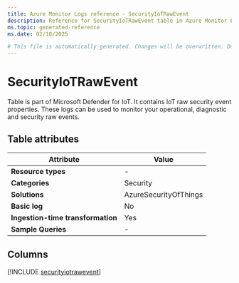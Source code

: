 ```yaml
---
title: Azure Monitor Logs reference - SecurityIoTRawEvent
description: Reference for SecurityIoTRawEvent table in Azure Monitor Logs.
ms.topic: generated-reference
ms.date: 02/18/2025

# This file is automatically generated. Changes will be overwritten. Do not change this file directly.
---
```


# SecurityIoTRawEvent

Table is part of Microsoft Defender for IoT. It contains IoT raw security event properties. These logs can be used to monitor your operational, diagnostic and security raw events.


## Table attributes

|Attribute|Value|
|---|---|
|**Resource types**|-|
|**Categories**|Security|
|**Solutions**| AzureSecurityOfThings|
|**Basic log**|No|
|**Ingestion-time transformation**|Yes|
|**Sample Queries**|-|



## Columns
  
[!INCLUDE [securityiotrawevent](~/reusable-content/ce-skilling/azure/includes/azure-monitor/reference/tables/securityiotrawevent-include.md)]
